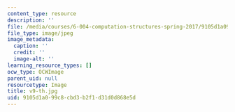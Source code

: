 ```yaml
---
content_type: resource
description: ''
file: /media/courses/6-004-computation-structures-spring-2017/9105d1a099c8cbd3b2f1d31d0d868e5d_v9-th.jpg
file_type: image/jpeg
image_metadata:
  caption: ''
  credit: ''
  image-alt: ''
learning_resource_types: []
ocw_type: OCWImage
parent_uid: null
resourcetype: Image
title: v9-th.jpg
uid: 9105d1a0-99c8-cbd3-b2f1-d31d0d868e5d
---
```


